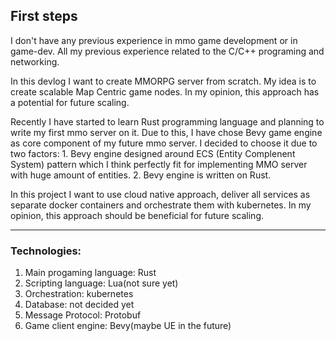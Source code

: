 ## First steps

I don't have any previous experience in mmo game development or in game-dev.
All my previous experience related to the C/C++ programing and networking.

In this devlog I want to create MMORPG server from scratch.
My idea is to create scalable Map Centric game nodes.
In my opinion, this approach has a potential for future scaling.

Recently I have started to learn Rust programming language and planning to write my first mmo server on it.
Due to this, I have chose Bevy game engine as core component of my future mmo server.
I decided to choose it due to two factors:
    1. Bevy engine designed around ECS (Entity Complenent System) pattern which I think perfectly fit for implementing MMO server with huge amount of entities.
    2. Bevy engine is written on Rust.

In this project I want to use cloud native approach, deliver all services as separate docker containers and orchestrate them with kubernetes.
In my opinion, this approach should be beneficial for future scaling.

---
### Technologies:
1. Main progaming language: Rust
2. Scripting language: Lua(not sure yet)
3. Orchestration: kubernetes
4. Database: not decided yet
5. Message Protocol: Protobuf
6. Game client engine: Bevy(maybe UE in the future)
